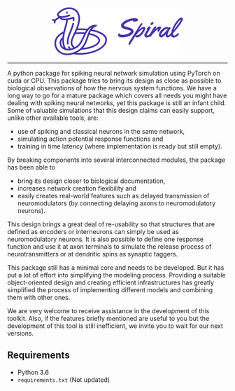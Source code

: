 <div align="center">
  <img src="https://github.com/BehzadShayegh/Spiral/blob/main/docs/logos/spiral_purple.png"/>
</div>

***

A python package for spiking neural network simulation using PyTorch on cuda or CPU. This package tries to bring its design as close as possible to biological observations of how the nervous system functions. We have a long way to go for a mature package which covers all needs you might have dealing with spiking neural networks, yet this package is still an infant child. Some of valuable simulations that this design claims can easily support, unlike other available tools, are:
* use of spiking and classical neurons in the same network,
* simulating action potential response functions and
* training in time latency (where implementation is ready but still empty).

By breaking components into several interconnected modules, the package has been able to
* bring its design closer to biological documentation, 
* increases network creation flexibility and 
* easily creates real-world features such as delayed transmission of neuromodulators (by connecting delaying axons to neuromodulatory neurons).

This design brings a great deal of re-usability so that structures that are defined as encoders or interneurons can simply be used as neuromodulatory neurons. It is also possible to define one response function and use it at axon terminals to simulate the release process of neurotransmitters or at dendritic spins as synaptic taggers.

This package still has a minimal core and needs to be developed. But it has put a lot of effort into simplifying the modeling process. Providing a suitable object-oriented design and creating efficient infrastructures has greatly simplified the process of implementing different models and combining them with other ones.

We are very welcome to receive assistance in the development of this toolkit. Also, if the features briefly mentioned are useful to you but the development of this tool is still inefficient, we invite you to wait for our next versions.

## Requirements

- Python 3.6
- `requirements.txt` (Not updated)
